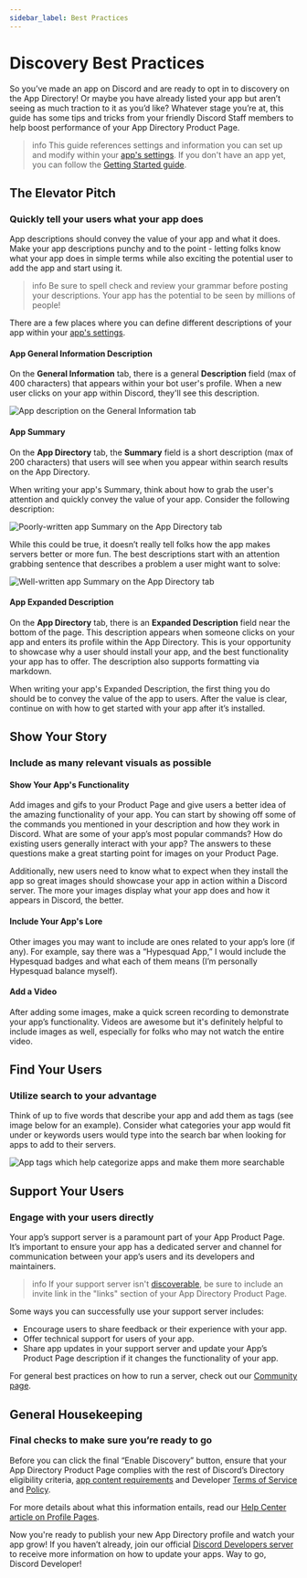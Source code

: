 ```yaml
---
sidebar_label: Best Practices
---
```


# Discovery Best Practices

So you’ve made an app on Discord and are ready to opt in to discovery on the App Directory! Or maybe you have already listed your app but aren’t seeing as much traction to it as you’d like? Whatever stage you’re at, this guide has some tips and tricks from your friendly Discord Staff members to help boost performance of your App Directory Product Page.

> info
> This guide references settings and information you can set up and modify within your [app's settings](https://discord.com/developers/applications). If you don't have an app yet, you can follow the [Getting Started guide](/docs/quick-start/getting-started).

## The Elevator Pitch

### Quickly tell your users what your app does

App descriptions should convey the value of your app and what it does. Make your app descriptions punchy and to the point - letting folks know what your app does in simple terms while also exciting the potential user to add the app and start using it.

> info
> Be sure to spell check and review your grammar before posting your descriptions. Your app has the potential to be seen by millions of people!

There are a few places where you can define different descriptions of your app within your [app's settings](https://discord.com/developers/applications).

#### App General Information Description

On the **General Information** tab, there is a general **Description** field (max of 400 characters) that appears within your bot user's profile. When a new user clicks on your app within Discord, they'll see this description.

![App description on the General Information tab](images/bp-productpage-app-description.png)

#### App Summary

On the **App Directory** tab, the **Summary** field is a short description (max of 200 characters) that users will see when you appear within search results on the App Directory.

When writing your app's Summary, think about how to grab the user's attention and quickly convey the value of your app. Consider the following description:

![Poorly-written app Summary on the App Directory tab](images/bp-productpage-summary-bad.png)

While this could be true, it doesn’t really tell folks how the app makes servers better or more fun. The best descriptions start with an attention grabbing sentence that describes a problem a user might want to solve:

![Well-written app Summary on the App Directory tab](images/bp-productpage-summary-good.png)

#### App Expanded Description

On the **App Directory** tab, there is an **Expanded Description** field near the bottom of the page. This description appears when someone clicks on your app and enters its profile within the App Directory. This is your opportunity to showcase why a user should install your app, and the best functionality your app has to offer. The description also supports formatting via markdown.

When writing your app's Expanded Description, the first thing you do should be to convey the value of the app to users. After the value is clear, continue on with how to get started with your app after it’s installed. 

## Show Your Story

### Include as many relevant visuals as possible

#### Show Your App's Functionality

Add images and gifs to your Product Page and give users a better idea of the amazing functionality of your app. You can start by showing off some of the commands you mentioned in your description and how they work in Discord. What are some of your app’s most popular commands? How do existing users generally interact with your app? The answers to these questions make a great starting point for images on your Product Page.

Additionally, new users need to know what to expect when they install the app so great images should showcase your app in action within a Discord server. The more your images display what your app does and how it appears in Discord, the better.

#### Include Your App's Lore

Other images you may want to include are ones related to your app’s lore (if any). For example, say there was a “Hypesquad App,” I would include the Hypesquad badges and what each of them means (I’m personally Hypesquad balance myself).

#### Add a Video

After adding some images, make a quick screen recording to demonstrate your app’s functionality. Videos are awesome but it's definitely helpful to include images as well, especially for folks who may not watch the entire video.

## Find Your Users

### Utilize search to your advantage

Think of up to five words that describe your app and add them as tags (see image below for an example). Consider what categories your app would fit under or keywords users would type into the search bar when looking for apps to add to their servers.

![App tags which help categorize apps and make them more searchable](images/bp-productpage-tags.png)

## Support Your Users

### Engage with your users directly

Your app’s support server is a paramount part of your App Product Page. It’s important to ensure your app has a dedicated server and channel for communication between your app’s users and its developers and maintainers.

> info
> If your support server isn't [discoverable](https://support.discord.com/hc/en-us/articles/360030843331-Enabling-Server-Discovery), be sure to include an invite link in the "links" section of your App Directory Product Page.

Some ways you can successfully use your support server includes:

- Encourage users to share feedback or their experience with your app.
- Offer technical support for users of your app.
- Share app updates in your support server and update your App’s Product Page description if it changes the functionality of your app.

For general best practices on how to run a server, check out our [Community page](https://discord.com/community).

## General Housekeeping

### Final checks to make sure you’re ready to go

Before you can click the final “Enable Discovery” button, ensure that your App Directory Product Page complies with the rest of Discord’s Directory eligibility criteria, [app content requirements](https://support-dev.discord.com/hc/en-us/articles/9489299950487-App-Directory-App-Content-Requirements-Policy) and Developer [Terms of Service](https://support-dev.discord.com/hc/en-us/articles/8562894815383) and [Policy](https://support-dev.discord.com/hc/en-us/articles/8563934450327).

For more details about what this information entails, read our [Help Center article on Profile Pages](https://support-dev.discord.com/hc/en-us/articles/6378525413143-App-Directory-App-profile-pages).

Now you're ready to publish your new App Directory profile and watch your app grow! If you haven’t already, join our official [Discord Developers server](https://discord.gg/discord-developers) to receive more information on how to update your apps. Way to go, Discord Developer!

